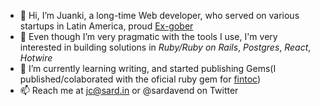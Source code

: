 
* 👋 Hi, I’m Juanki, a long-time Web developer, who served on various startups in Latin America, proud [Ex-gober](https://www.getonbrd.com/blog/of-course-we-interfere-in-the-market) 
* 👀 Even though I’m very pragmatic with the tools I use, I'm very interested in building solutions in *Ruby/Ruby on Rails*, *Postgres*, *React*, *Hotwire*
* 🌱 I’m currently learning writing, and started publishing Gems(I published/colaborated with the oficial ruby gem for [fintoc](https://github.com/fintoc-com/fintoc-ruby))
* 📫 Reach me at jc@sard.in or @sardavend on Twitter

<!--
**sardavend/sardavend** is a ✨ _special_ ✨ repository because its `README.md` (this file) appears on your GitHub profile.

Here are some ideas to get you started:

- 🔭 I’m currently working on ...
- 🌱 I’m currently learning ...
- 👯 I’m looking to collaborate on ...
- 🤔 I’m looking for help with ...
- 💬 Ask me about ...
- 📫 How to reach me: ...
- 😄 Pronouns: ...
- ⚡ Fun fact: ...
-->
